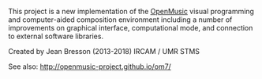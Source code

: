 This project is a new implementation of the [OpenMusic](http://repmus.ircam.fr/openmusic/ "OpenMusic") visual programming and computer-aided composition environment including a number of improvements on graphical interface, computational mode, and connection to external software libraries.

Created by Jean Bresson (2013-2018) IRCAM / UMR STMS

See also: http://openmusic-project.github.io/om7/
